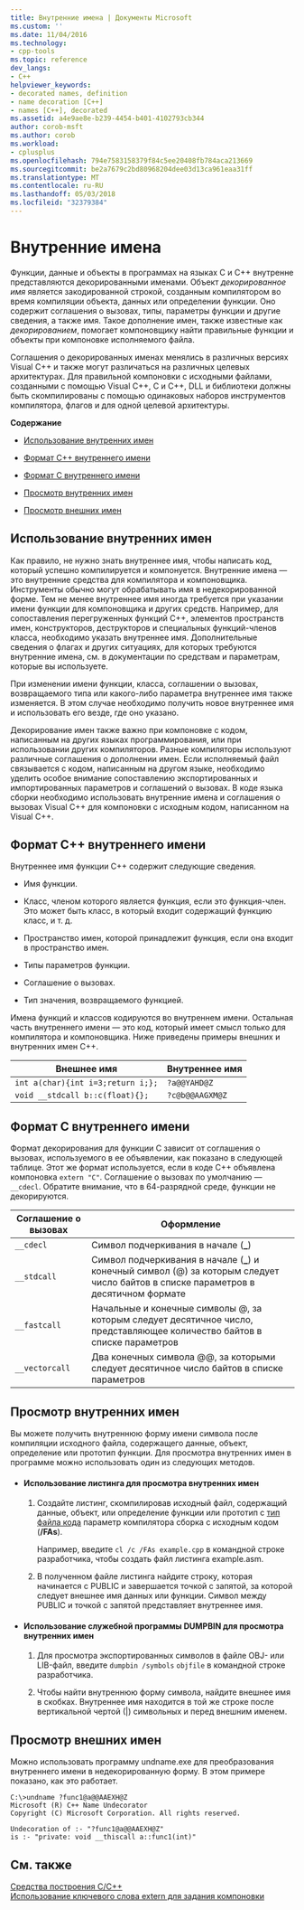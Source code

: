 ```yaml
---
title: Внутренние имена | Документы Microsoft
ms.custom: ''
ms.date: 11/04/2016
ms.technology:
- cpp-tools
ms.topic: reference
dev_langs:
- C++
helpviewer_keywords:
- decorated names, definition
- name decoration [C++]
- names [C++], decorated
ms.assetid: a4e9ae8e-b239-4454-b401-4102793cb344
author: corob-msft
ms.author: corob
ms.workload:
- cplusplus
ms.openlocfilehash: 794e7583158379f84c5ee20408fb784aca213669
ms.sourcegitcommit: be2a7679c2bd80968204dee03d13ca961eaa31ff
ms.translationtype: MT
ms.contentlocale: ru-RU
ms.lasthandoff: 05/03/2018
ms.locfileid: "32379384"
---
```

# <a name="decorated-names"></a>Внутренние имена
Функции, данные и объекты в программах на языках C и C++ внутренне представляются декорированными именами. Объект *декорированное имя* является закодированной строкой, созданным компилятором во время компиляции объекта, данных или определении функции. Оно содержит соглашения о вызовах, типы, параметры функции и другие сведения, а также имя. Такое дополнение имен, также известные как *декорированием*, помогает компоновщику найти правильные функции и объекты при компоновке исполняемого файла.  
  
 Соглашения о декорированных именах менялись в различных версиях Visual C++ и также могут различаться на различных целевых архитектурах. Для правильной компоновки с исходными файлами, созданными с помощью Visual C++, C и C++, DLL и библиотеки должны быть скомпилированы с помощью одинаковых наборов инструментов компилятора, флагов и для одной целевой архитектуры.  
  
 **Содержание**  
  
-   [Использование внутренних имен](#Using)  
  
-   [Формат C++ внутреннего имени](#Format)  
  
-   [Формат C внутреннего имени](#FormatC)  
  
-   [Просмотр внутренних имен](#Viewing)  
  
-   [Просмотр внешних имен](#Undecorated)  
  
##  <a name="Using"></a> Использование внутренних имен  
 Как правило, не нужно знать внутреннее имя, чтобы написать код, который успешно компилируется и компонуется. Внутренние имена — это внутренние средства для компилятора и компоновщика. Инструменты обычно могут обрабатывать имя в недекорированной форме. Тем не менее внутреннее имя иногда требуется при указании имени функции для компоновщика и других средств. Например, для сопоставления перегруженных функций C++, элементов пространств имен, конструкторов, деструкторов и специальных функций-членов класса, необходимо указать внутреннее имя. Дополнительные сведения о флагах и других ситуациях, для которых требуются внутренние имена, см. в документации по средствам и параметрам, которые вы используете.  
  
 При изменении имени функции, класса, соглашении о вызовах, возвращаемого типа или какого-либо параметра внутреннее имя также изменяется. В этом случае необходимо получить новое внутреннее имя и использовать его везде, где оно указано.  
  
 Декорирование имен также важно при компоновке с кодом, написанным на других языках программирования, или при использовании других компиляторов. Разные компиляторы используют различные соглашения о дополнении имен. Если исполняемый файл связывается с кодом, написанным на другом языке, необходимо уделить особое внимание сопоставлению экспортированных и импортированных параметров и соглашений о вызовах. В коде языка сборки необходимо использовать внутренние имена и соглашения о вызовах Visual C++ для компоновки с исходным кодом, написанном на Visual C++.  
  
##  <a name="Format"></a> Формат C++ внутреннего имени  
 Внутреннее имя функции C++ содержит следующие сведения.  
  
-   Имя функции.  
  
-   Класс, членом которого является функция, если это функция-член. Это может быть класс, в который входит содержащий функцию класс, и т. д.  
  
-   Пространство имен, которой принадлежит функция, если она входит в пространство имен.  
  
-   Типы параметров функции.  
  
-   Соглашение о вызовах.  
  
-   Тип значения, возвращаемого функцией.  
  
 Имена функций и классов кодируются во внутреннем имени. Остальная часть внутреннего имени — это код, который имеет смысл только для компилятора и компоновщика. Ниже приведены примеры внешних и внутренних имен C++.  
  
|Внешнее имя|Внутреннее имя|  
|----------------------|--------------------|  
|`int a(char){int i=3;return i;};`|`?a@@YAHD@Z`|  
|`void __stdcall b::c(float){};`|`?c@b@@AAGXM@Z`|  
  
##  <a name="FormatC"></a> Формат C внутреннего имени  
 Формат декорирования для функции C зависит от соглашения о вызовах, используемого в ее объявлении, как показано в следующей таблице. Этот же формат используется, если в коде C++ объявлена компоновка `extern "C"`. Соглашение о вызовах по умолчанию — `__cdecl`. Обратите внимание, что в 64-разрядной среде, функции не декорируются.  
  
|Соглашение о вызовах|Оформление|  
|------------------------|----------------|  
|`__cdecl`|Символ подчеркивания в начале (**_**)|  
|`__stdcall`|Символ подчеркивания в начале (**_**) и конечный символ (@) за которым следует число байтов в списке параметров в десятичном формате|  
|`__fastcall`|Начальные и конечные символы @, за которым следует десятичное число, представляющее количество байтов в списке параметров|  
|`__vectorcall`|Два конечных символа @@, за которыми следует десятичное число байтов в списке параметров|  
  
##  <a name="Viewing"></a> Просмотр внутренних имен  
 Вы можете получить внутреннюю форму имени символа после компиляции исходного файла, содержащего данные, объект, определение или прототип функции. Для просмотра внутренних имен в программе можно использовать один из следующих методов.  
  
-   #### <a name="to-use-a-listing-to-view-decorated-names"></a>Использование листинга для просмотра внутренних имен  
  
    1.  Создайте листинг, скомпилировав исходный файл, содержащий данные, объект, или определение функции или прототип с [тип файла кода](../../build/reference/fa-fa-listing-file.md) параметр компилятора сборка с исходным кодом (**/FAs**).  
  
         Например, введите `cl /c /FAs example.cpp` в командной строке разработчика, чтобы создать файл листинга example.asm.  
  
    2.  В полученном файле листинга найдите строку, которая начинается с PUBLIC и завершается точкой с запятой, за которой следует внешнее имя данных или функции. Символ между PUBLIC и точкой с запятой представляет внутреннее имя.  
  
-   #### <a name="to-use-dumpbin-to-view-decorated-names"></a>Использование служебной программы DUMPBIN для просмотра внутренних имен  
  
    1.  Для просмотра экспортированных символов в файле OBJ- или LIB-файл, введите `dumpbin /symbols` `objfile` в командной строке разработчика.  
  
    2.  Чтобы найти внутреннюю форму символа, найдите внешнее имя в скобках. Внутреннее имя находится в той же строке после вертикальной чертой (&#124;) символьных и перед внешним именем.  
  
##  <a name="Undecorated"></a> Просмотр внешних имен  
 Можно использовать программу undname.exe для преобразования внутреннего имени в недекорированную форму. В этом примере показано, как это работает.  
  
```  
C:\>undname ?func1@a@@AAEXH@Z  
Microsoft (R) C++ Name Undecorator  
Copyright (C) Microsoft Corporation. All rights reserved.  
  
Undecoration of :- "?func1@a@@AAEXH@Z"  
is :- "private: void __thiscall a::func1(int)"  
```  
  
## <a name="see-also"></a>См. также  
 [Средства построения C/C++](../../build/reference/c-cpp-build-tools.md)   
 [Использование ключевого слова extern для задания компоновки](../../cpp/using-extern-to-specify-linkage.md)